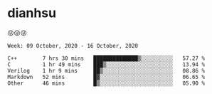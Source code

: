 
# dianhsu

:stuck_out_tongue_winking_eye::stuck_out_tongue_winking_eye::stuck_out_tongue_winking_eye:

<!--START_SECTION:waka-->
```text
Week: 09 October, 2020 - 16 October, 2020

C++        7 hrs 30 mins   ██████████████▒░░░░░░░░░░   57.27 % 
C          1 hr 49 mins    ███▒░░░░░░░░░░░░░░░░░░░░░   13.94 % 
Verilog    1 hr 9 mins     ██▒░░░░░░░░░░░░░░░░░░░░░░   08.86 % 
Markdown   52 mins         █▓░░░░░░░░░░░░░░░░░░░░░░░   06.65 % 
Other      46 mins         █▒░░░░░░░░░░░░░░░░░░░░░░░   05.90 % 
```
<!--END_SECTION:waka-->
